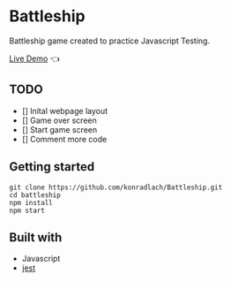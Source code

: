# Battleship

Battleship game created to practice Javascript Testing.

[Live Demo](https:/konradlach.github.io/Battleship/) :point_left:

## TODO

- [] Inital webpage layout
- [] Game over screen
- [] Start game screen
- [] Comment more code

## Getting started

```
git clone https://github.com/konradlach/Battleship.git
cd battleship
npm install
npm start
```

## Built with

- Javascript
- [jest](https://jestjs.io/)
